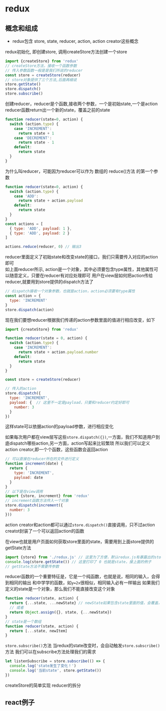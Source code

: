 # redux

## 概念和组成
- redux包含 store, state, reducer, action, action creator这些概念

redux初始化, 即创建store, 调用createStore方法创建一个store
```js
import {createStore} from 'redux'
// createStore方法，接收一个函数参数
// 传入参数函数一般是是我们所说的reducer
const store = createStore(reducer)
// store对象提供了三个方法,后面再细说
store.getState()
store.dispatch()
store.subscribe()
```

创建reducer，reducer是个函数,接收两个参数，一个是初始state,一个是action
reducer函数return出一个新的state，覆盖之前的state
```js
function reducer(state=0, action) {
  switch (action.type) {
    case 'INCREMENT':
      return state + 1
    case 'DECREMENT':
      return state - 1
    default:
      return state
  }
}
```
为什么叫reducer，可能因为reducer可以作为 数组的 reduce()方法 的第一个参数
```js
function reducer(state=0, action) {
  switch (action.type) {
    case 'ADD':
      return state + action.payload
    default:
      return state
  }
}
const actions = [
  { type: 'ADD', payload: 1 },
  { type: 'ADD', payload: 2 }
]

actions.reduce(reducer, 0) // 输出3
```

reducer里面定义了初始state和改变state的接口，我们只需要传入对应的action即可  
如上面reducer所示, action是一个对象，其中必须要包含type属性，其他属性可以随意定义，只要在reducer有对应处理即可
用户在view层如何把action传给reducer,就要用到store提供的dispatch方法了
```js
// dispatch接收一个对象参数，也就是action，action必须要有type属性
const action = {
  type: 'INCREMENT'
}
store.dispatch(action)
```

现在我们要想reducer根据我们传递的action参数里面的值进行相应改变，如下
```js
import {createStore} from 'redux'

function reducer(state = 0, action) {
  switch (action.type) {
    case 'INCREMENT':
      return state + action.payload.number
    default:
      return state
  }
}

const store = createStore(reducer)

// 传入的action
store.dispatch({
  type: 'INCREMENT',
  payload: {  // 这里不一定是payload，只要和reducer约定好即可
    number: 3
  }
})
```
这样state可以依据action的payload参数，进行相应变化

如果每次用户都在view层写这些`store.dispatch({})`,一方面，我们不知道用户到底dispatch哪些action,另一方面，action写起来比较繁琐
所以我们可以定义action creator,即一个个函数，这些函数会返回action
```js
// 可以直接在reducer所在的文件进行定义
function increment(date) {
  return {
    type: 'INCREMENT',
    payload: date
  }
}
// 以下是在view调用
import {store, increment} from 'redux'
// increment函数方法传入一个对象
store.dispatch(increment({
  number: 3
}))
```
action creator和action都可以通过`store.dispatch()`直接调用，只不过action creatot封装了一个可以返回action的函数

在view也就是用户页面如何获取store里面的state，需要用到上面store提供的getState方法
```js
import {store} from './redux.js' // 这里为了方便，默认redux.js有暴露出的store对象
console.log(store.getState()) // 这里打印了 0 也就是state，接上面的例子
// getState方法不需要传参数
```

reducer函数的一个重要特征是，它是一个纯函数，也就是说，相同的输入，会得到相同的输出
和中学学的函数，如`y=2x`很相似，相同输入必有一样输出
如果我们定义的state是一个对象，那么我们不能直接改变这个对象
```js
function reducer(state, action) {
  return {...state, ...newState} // newState如果包含state里面的值，会覆盖，否则，会新建
  // 或者
  return Object.assign({}, state, {...newState})
}
// state是一个数组
function reducer(state, action) {
  return [...state, newItem]
}
```

`store.subscribe()`方法
当redux的state改变时，会自动触发`store.subscribe()`方法
我们可以在subscribe方法处理我们的需求
```js
let listenSubscribe = store.subscribe(() => {
  console.log('state发生了变化！')
  console.log('当前state', store.getState())
})
```

createStore的简单实现
reducer的拆分

## react例子
